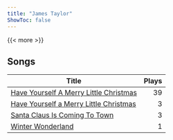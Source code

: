 ```yaml
---
title: "James Taylor"
ShowToc: false
---
```


{{< more >}}

## Songs
Title | Plays 
----- | -----: 
[Have Yourself A Merry Little Christmas](/songs/have-yourself-a-merry-little-christmas) | 39
[Have Yourself a Merry Little Christmas](/songs/have-yourself-a-merry-little-christmas) | 3
[Santa Claus Is Coming To Town](/songs/santa-claus-is-coming-to-town) | 3
[Winter Wonderland](/songs/winter-wonderland) | 1

